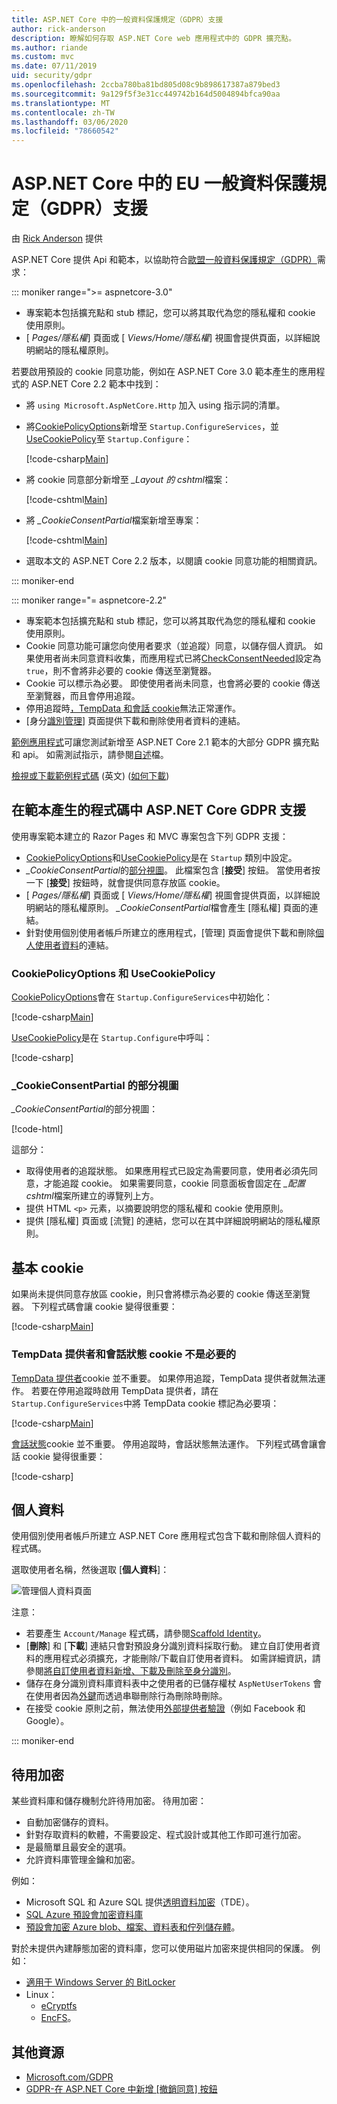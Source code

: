 ```yaml
---
title: ASP.NET Core 中的一般資料保護規定（GDPR）支援
author: rick-anderson
description: 瞭解如何存取 ASP.NET Core web 應用程式中的 GDPR 擴充點。
ms.author: riande
ms.custom: mvc
ms.date: 07/11/2019
uid: security/gdpr
ms.openlocfilehash: 2ccba780ba81bd805d08c9b898617387a879bed3
ms.sourcegitcommit: 9a129f5f3e31cc449742b164d5004894bfca90aa
ms.translationtype: MT
ms.contentlocale: zh-TW
ms.lasthandoff: 03/06/2020
ms.locfileid: "78660542"
---
```

# <a name="eu-general-data-protection-regulation-gdpr-support-in-aspnet-core"></a>ASP.NET Core 中的 EU 一般資料保護規定（GDPR）支援

由 [Rick Anderson](https://twitter.com/RickAndMSFT) 提供

ASP.NET Core 提供 Api 和範本，以協助符合[歐盟一般資料保護規定（GDPR）](https://www.eugdpr.org/)需求：

::: moniker range=">= aspnetcore-3.0"

* 專案範本包括擴充點和 stub 標記，您可以將其取代為您的隱私權和 cookie 使用原則。
* [ *Pages/隱私權*] 頁面或 [ *Views/Home/隱私權*] 視圖會提供頁面，以詳細說明網站的隱私權原則。

若要啟用預設的 cookie 同意功能，例如在 ASP.NET Core 3.0 範本產生的應用程式的 ASP.NET Core 2.2 範本中找到：

* 將 `using Microsoft.AspNetCore.Http` 加入 using 指示詞的清單。
* 將[CookiePolicyOptions](/dotnet/api/microsoft.aspnetcore.builder.cookiepolicyoptions)新增至 `Startup.ConfigureServices`，並[UseCookiePolicy](/dotnet/api/microsoft.aspnetcore.builder.cookiepolicyappbuilderextensions.usecookiepolicy)至 `Startup.Configure`：

  [!code-csharp[Main](gdpr/sample/RP3.0/Startup.cs?name=snippet1&highlight=12-19,38)]

* 將 cookie 同意部分新增至 *_Layout 的 cshtml*檔案：

  [!code-cshtml[Main](gdpr/sample/RP3.0/Pages/Shared/_Layout.cshtml?name=snippet&highlight=4)]

* 將 *\_CookieConsentPartial*檔案新增至專案：

  [!code-cshtml[Main](gdpr/sample/RP3.0/Pages/Shared/_CookieConsentPartial.cshtml)]

* 選取本文的 ASP.NET Core 2.2 版本，以閱讀 cookie 同意功能的相關資訊。

::: moniker-end

::: moniker range="= aspnetcore-2.2"

* 專案範本包括擴充點和 stub 標記，您可以將其取代為您的隱私權和 cookie 使用原則。
* Cookie 同意功能可讓您向使用者要求（並追蹤）同意，以儲存個人資訊。 如果使用者尚未同意資料收集，而應用程式已將[CheckConsentNeeded](/dotnet/api/microsoft.aspnetcore.builder.cookiepolicyoptions.checkconsentneeded)設定為 `true`，則不會將非必要的 cookie 傳送至瀏覽器。
* Cookie 可以標示為必要。 即使使用者尚未同意，也會將必要的 cookie 傳送至瀏覽器，而且會停用追蹤。
* 停用追蹤時[，TempData 和會話 cookie](#tempdata)無法正常運作。
* [身分[識別管理](#pd)] 頁面提供下載和刪除使用者資料的連結。

[範例應用程式](https://github.com/dotnet/AspNetCore.Docs/tree/live/aspnetcore/security/gdpr/sample)可讓您測試新增至 ASP.NET Core 2.1 範本的大部分 GDPR 擴充點和 api。 如需測試指示，請參閱[自述](https://github.com/dotnet/AspNetCore.Docs/tree/live/aspnetcore/security/gdpr/sample)檔。

[檢視或下載範例程式碼](https://github.com/dotnet/AspNetCore.Docs/tree/live/aspnetcore/security/gdpr/sample) \(英文\) ([如何下載](xref:index#how-to-download-a-sample))

## <a name="aspnet-core-gdpr-support-in-template-generated-code"></a>在範本產生的程式碼中 ASP.NET Core GDPR 支援

使用專案範本建立的 Razor Pages 和 MVC 專案包含下列 GDPR 支援：

* [CookiePolicyOptions](/dotnet/api/microsoft.aspnetcore.builder.cookiepolicyoptions)和[UseCookiePolicy](/dotnet/api/microsoft.aspnetcore.builder.cookiepolicyappbuilderextensions.usecookiepolicy)是在 `Startup` 類別中設定。
* *\_CookieConsentPartial*的[部分視圖](xref:mvc/views/tag-helpers/builtin-th/partial-tag-helper)。 此檔案包含 [**接受**] 按鈕。 當使用者按一下 [**接受**] 按鈕時，就會提供同意存放區 cookie。
* [ *Pages/隱私權*] 頁面或 [ *Views/Home/隱私權*] 視圖會提供頁面，以詳細說明網站的隱私權原則。 *\_CookieConsentPartial*檔會產生 [隱私權] 頁面的連結。
* 針對使用個別使用者帳戶所建立的應用程式，[管理] 頁面會提供下載和刪除[個人使用者資料](#pd)的連結。

### <a name="cookiepolicyoptions-and-usecookiepolicy"></a>CookiePolicyOptions 和 UseCookiePolicy

[CookiePolicyOptions](/dotnet/api/microsoft.aspnetcore.builder.cookiepolicyoptions)會在 `Startup.ConfigureServices`中初始化：

[!code-csharp[Main](gdpr/sample/Startup.cs?name=snippet1&highlight=14-20)]

[UseCookiePolicy](/dotnet/api/microsoft.aspnetcore.builder.cookiepolicyappbuilderextensions.usecookiepolicy)是在 `Startup.Configure`中呼叫：

[!code-csharp[](gdpr/sample/Startup.cs?name=snippet1&highlight=51)]

### <a name="_cookieconsentpartialcshtml-partial-view"></a>\_CookieConsentPartial 的部分視圖

*\_CookieConsentPartial*的部分視圖：

[!code-html[](gdpr/sample/RP2.2/Pages/Shared/_CookieConsentPartial.cshtml)]

這部分：

* 取得使用者的追蹤狀態。 如果應用程式已設定為需要同意，使用者必須先同意，才能追蹤 cookie。 如果需要同意，cookie 同意面板會固定在 *\_配置 cshtml*檔案所建立的導覽列上方。
* 提供 HTML `<p>` 元素，以摘要說明您的隱私權和 cookie 使用原則。
* 提供 [隱私權] 頁面或 [流覽] 的連結，您可以在其中詳細說明網站的隱私權原則。

## <a name="essential-cookies"></a>基本 cookie

如果尚未提供同意存放區 cookie，則只會將標示為必要的 cookie 傳送至瀏覽器。 下列程式碼會讓 cookie 變得很重要：

[!code-csharp[Main](gdpr/sample/RP2.2/Pages/Cookie.cshtml.cs?name=snippet1&highlight=5)]

<a name="tempdata"></a>

### <a name="tempdata-provider-and-session-state-cookies-arent-essential"></a>TempData 提供者和會話狀態 cookie 不是必要的

[TempData 提供者](xref:fundamentals/app-state#tempdata)cookie 並不重要。 如果停用追蹤，TempData 提供者就無法運作。 若要在停用追蹤時啟用 TempData 提供者，請在 `Startup.ConfigureServices`中將 TempData cookie 標記為必要項：

[!code-csharp[Main](gdpr/sample/RP2.2/Startup.cs?name=snippet1)]

[會話狀態](xref:fundamentals/app-state)cookie 並不重要。 停用追蹤時，會話狀態無法運作。 下列程式碼會讓會話 cookie 變得很重要：

[!code-csharp[](gdpr/sample/RP2.2/Startup.cs?name=snippet2)]

<a name="pd"></a>

## <a name="personal-data"></a>個人資料

使用個別使用者帳戶所建立 ASP.NET Core 應用程式包含下載和刪除個人資料的程式碼。

選取使用者名稱，然後選取 [**個人資料**]：

![管理個人資料頁面](gdpr/_static/pd.png)

注意：

* 若要產生 `Account/Manage` 程式碼，請參閱[Scaffold Identity](xref:security/authentication/scaffold-identity)。
* [**刪除**] 和 [**下載**] 連結只會對預設身分識別資料採取行動。 建立自訂使用者資料的應用程式必須擴充，才能刪除/下載自訂使用者資料。 如需詳細資訊，請參閱[將自訂使用者資料新增、下載及刪除至身分識別](xref:security/authentication/add-user-data)。
* 儲存在身分識別資料庫資料表中之使用者的已儲存權杖 `AspNetUserTokens` 會在使用者因為[外鍵](https://github.com/aspnet/Identity/blob/release/2.1/src/EF/IdentityUserContext.cs#L152)而透過串聯刪除行為刪除時刪除。
* 在接受 cookie 原則之前，無法使用[外部提供者驗證](xref:security/authentication/social/index)（例如 Facebook 和 Google）。

::: moniker-end

## <a name="encryption-at-rest"></a>待用加密

某些資料庫和儲存機制允許待用加密。 待用加密：

* 自動加密儲存的資料。
* 針對存取資料的軟體，不需要設定、程式設計或其他工作即可進行加密。
* 是最簡單且最安全的選項。
* 允許資料庫管理金鑰和加密。

例如：

* Microsoft SQL 和 Azure SQL 提供[透明資料加密](/sql/relational-databases/security/encryption/transparent-data-encryption)（TDE）。
* [SQL Azure 預設會加密資料庫](https://azure.microsoft.com/updates/newly-created-azure-sql-databases-encrypted-by-default/)
* [預設會加密 Azure blob、檔案、資料表和佇列儲存體](https://azure.microsoft.com/blog/announcing-default-encryption-for-azure-blobs-files-table-and-queue-storage/)。

對於未提供內建靜態加密的資料庫，您可以使用磁片加密來提供相同的保護。 例如：

* [適用于 Windows Server 的 BitLocker](/windows/security/information-protection/bitlocker/bitlocker-how-to-deploy-on-windows-server)
* Linux：
  * [eCryptfs](https://launchpad.net/ecryptfs)
  * [EncFS](https://github.com/vgough/encfs)。

## <a name="additional-resources"></a>其他資源

* [Microsoft.com/GDPR](https://www.microsoft.com/trustcenter/Privacy/GDPR)
* [GDPR-在 ASP.NET Core 中新增 [撤銷同意] 按鈕](https://www.joeaudette.com/blog/2018/08/28/gdpr---adding-a-revoke-consent-button-in-aspnet-core)
